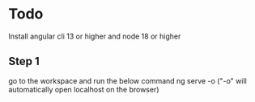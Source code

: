# Todo

Install angular cli 13 or higher and node 18 or higher

## Step 1

go to the workspace and run the below command
ng serve -o ("-o" will automatically open localhost on the browser)
